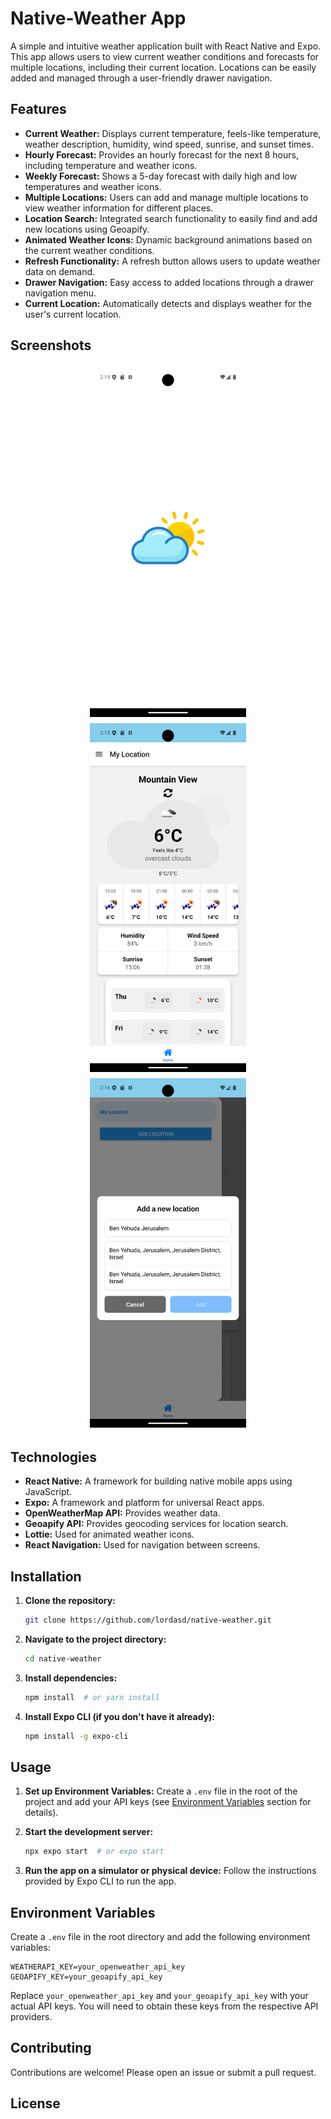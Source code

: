 # Native-Weather App

A simple and intuitive weather application built with React Native and Expo.  This app allows users to view current weather conditions and forecasts for multiple locations, including their current location.  Locations can be easily added and managed through a user-friendly drawer navigation.

## Features

- **Current Weather:** Displays current temperature, feels-like temperature, weather description, humidity, wind speed, sunrise, and sunset times.
- **Hourly Forecast:** Provides an hourly forecast for the next 8 hours, including temperature and weather icons.
- **Weekly Forecast:** Shows a 5-day forecast with daily high and low temperatures and weather icons.
- **Multiple Locations:** Users can add and manage multiple locations to view weather information for different places.
- **Location Search:** Integrated search functionality to easily find and add new locations using Geoapify.
- **Animated Weather Icons:** Dynamic background animations based on the current weather conditions.
- **Refresh Functionality:** A refresh button allows users to update weather data on demand.
- **Drawer Navigation:** Easy access to added locations through a drawer navigation menu.
- **Current Location:** Automatically detects and displays weather for the user's current location.

## Screenshots

<div style="display: flex; flex-wrap: wrap; justify-content: center;"> 
  <img src="/src/assets/images/screenshots/loading-app.png" alt="Loading Screen" width="250" style="margin: 5px;">
  <img src="/src/assets/images/screenshots/main-screen.png" alt="Main Screen" width="250" style="margin: 5px;">
  <img src="/src/assets/images/screenshots/add-location.png" alt="Add Location" width="250" style="margin: 5px;">
</div>

## Technologies

- **React Native:**  A framework for building native mobile apps using JavaScript.
- **Expo:** A framework and platform for universal React apps.
- **OpenWeatherMap API:**  Provides weather data.
- **Geoapify API:** Provides geocoding services for location search.
- **Lottie:** Used for animated weather icons.
- **React Navigation:** Used for navigation between screens.

## Installation

1. **Clone the repository:**
   ```bash
   git clone https://github.com/lordasd/native-weather.git

2.  **Navigate to the project directory:**

    ```bash
    cd native-weather
    ```

3.  **Install dependencies:**

    ```bash
    npm install  # or yarn install
    ```

4.  **Install Expo CLI (if you don't have it already):**

    ```bash
    npm install -g expo-cli
    ```

## Usage

1.  **Set up Environment Variables:**  Create a `.env` file in the root of the project and add your API keys (see [Environment Variables](https://www.google.com/url?sa=E&source=gmail&q=#environment-variables) section for details).

2.  **Start the development server:**

    ```bash
    npx expo start  # or expo start
    ```

3.  **Run the app on a simulator or physical device:** Follow the instructions provided by Expo CLI to run the app.


## Environment Variables

Create a `.env` file in the root directory and add the following environment variables:

```
WEATHERAPI_KEY=your_openweather_api_key
GEOAPIFY_KEY=your_geoapify_api_key
```

Replace `your_openweather_api_key` and `your_geoapify_api_key` with your actual API keys.  You will need to obtain these keys from the respective API providers.

## Contributing

Contributions are welcome\! Please open an issue or submit a pull request.

## License


```
